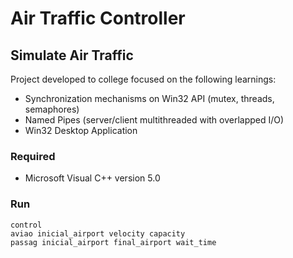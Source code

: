 # Air Traffic Controller

## Simulate Air Traffic

Project developed to college focused on the following learnings: 

- Synchronization mechanisms on Win32 API (mutex, threads, semaphores)
- Named Pipes (server/client multithreaded with overlapped I/O)
- Win32 Desktop Application

### Required
- Microsoft Visual C++ version 5.0

### Run
``` control ```</br>
``` aviao inicial_airport velocity capacity ```</br>
``` passag inicial_airport final_airport wait_time ```</br>

